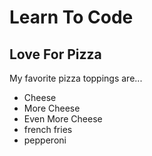 # Learn To Code
## Love For Pizza

My favorite pizza toppings are...

* Cheese
* More Cheese
* Even More Cheese
* french fries
* pepperoni
